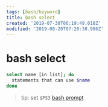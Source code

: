 ```yaml
---
tags: [bash/keyword]
title: bash select
created: '2019-07-30T06:19:49.018Z'
modified: '2019-08-20T07:20:38.986Z'
---
```


# bash select

```sh
select name [in list]; do
  statements that can use $name
done
```
> tip: set `$PS3` [bash prompt](:note:594e41b14e562b5dcc8c)
